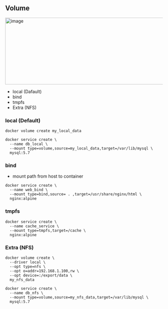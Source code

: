 ## Volume
<img width="739" height="213" alt="image" src="https://github.com/user-attachments/assets/78d113dc-5291-4e2c-8c18-513071000361" />


- local (Dafault)
- bind
- tmpfs
- Extra (NFS)

### local (Default)
```
docker volume create my_local_data

docker service create \
  --name db_local \
  --mount type=volume,source=my_local_data,target=/var/lib/mysql \
  mysql:5.7

```
### bind 
- mount path from host to container
```
docker service create \
  --name web_bind \
  --mount type=bind,source= . ,target=/usr/share/nginx/html \
  nginx:alpine

```

### tmpfs
```
docker service create \
  --name cache_service \
  --mount type=tmpfs,target=/cache \
  nginx:alpine

```

### Extra (NFS)
```
docker volume create \
  --driver local \
  --opt type=nfs \
  --opt o=addr=192.168.1.100,rw \
  --opt device=:/export/data \
  my_nfs_data

docker service create \
  --name db_nfs \
  --mount type=volume,source=my_nfs_data,target=/var/lib/mysql \
  mysql:5.7
```
